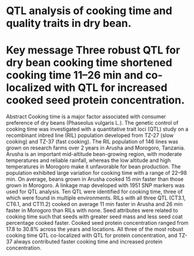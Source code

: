 # QTL analysis of cooking time and quality traits in dry bean.


# Key message Three robust QTL for dry bean cooking time shortened cooking time 11–26 min and co-localized with QTL for increased cooked seed protein concentration.

Abstract Cooking time is a major factor associated with consumer preference of dry beans (Phaseolus vulgaris L.). The genetic control of cooking time was investigated with a quantitative trait loci (QTL) study on a recombinant inbred line (RIL) population developed from TZ-27 (slow cooking) and TZ-37 (fast cooking). The RIL population of 146 lines was grown on research farms over 2 years in Arusha and Morogoro, Tanzania. Arusha is an important mid-altitude bean-growing region, with moderate temperatures and reliable rainfall, whereas the low altitude and high temperatures in Morogoro make it unfavorable for bean production. The population exhibited large variation for cooking time with a range of 22–98 min. On average, beans grown in Arusha cooked 15 min faster than those grown in Morogoro. A linkage map developed with 1951 SNP markers was used for QTL analysis. Ten QTL were identified for cooking time, three of which were found in multiple environments. RILs with all three QTL (CT3.1, CT6.1, and CT11.2) cooked on average 11 min faster in Arusha and 26 min faster in Morogoro than RILs with none. Seed attributes were related to cooking time such that seeds with greater seed mass and less seed coat percentage cooked faster. Cooked seed protein concentration ranged from 17.8 to 30.8% across the years and locations. All three of the most robust cooking time QTL co-localized with QTL for protein concentration, and TZ-37 always contributed faster cooking time and increased protein concentration.
